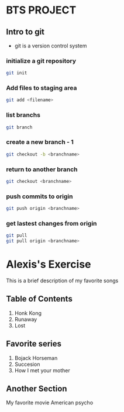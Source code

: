 # BTS PROJECT

## Intro to git
- git is a version control system

### initialize a git repository
```bash
git init 
```

### Add files to staging area
```bash
git add <filename>
```

### list branchs
```bash
git branch
```
### create a new branch - 1
```bash
git checkout -b <branchname>
```
### return to another branch
```bash
git checkout <branchname>
```
### push commits to origin
```bash
git push origin <branchname>
```
### get lastest changes from origin
```bash
git pull
git pull origin <branchname>
```

# Alexis's Exercise

This is a brief description of my favorite songs

## Table of Contents
1. Honk Kong
2. Runaway
3. Lost

## Favorite series
1. Bojack Horseman
2. Succesion
3. How I met your mother

## Another Section
My favorite movie American psycho

